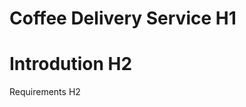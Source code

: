 Coffee Delivery Service H1
==========================

Introdution H2
==============
Requirements H2

